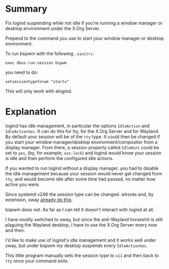 # Summary
Fix logind suspending while not idle if you're running a window manager or
desktop environment under the X.Org Server.

Prepend to the command you use to start your window manager or desktop
environment.

To run bspwm with the following `.xinitrc`:
```
exec dbus-run-session bspwm
```
you need to do:
```
setsessiontypeforwm "startx"
```

This will only work with elogind.

# Explanation
logind has idle management, in particular the options `IdleAction` and
`IdleActionSec`. It can do this for tty, for the X.Org Server and for Wayland.
By default your session will be of the `tty` type. It could then be changed if
you start your window manager/desktop environment/compositor from a display
manager. From there, a session property called `IdleHint` could be set to `yes`,
(by, for example, `xss-lock`) and logind would know your session is idle and
then perform the configured idle actions.

If you wanted to run logind without a display manager, you had to disable the
idle management because your session would never get changed from `tty`, and
would become idle after some time had passed, no matter how active you were.

Since systemd v246 the session type can be changed. wlroots and, by extension,
sway [already do this](https://github.com/swaywm/wlroots/pull/2304).

bspwm does not. As far as I can tell it doesn't interact with logind at all.

I have mostly switched to sway, but since the anti-Wayland horseshit is still
plaguing the Wayland desktop, I have to use the X.Org Server every now and then.

I'd like to make use of logind's idle management and it works well under sway,
but under bspwm my desktop suspends every `IdleActionSec`.

This little program manually sets the session type to `x11` and then back to
`tty` once your command exits.
